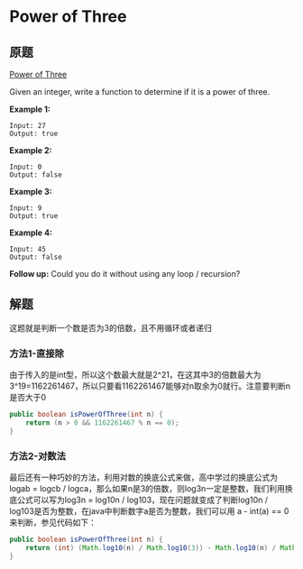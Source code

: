 # Power of Three

## 原题

[Power of Three ](https://leetcode.com/explore/interview/card/top-interview-questions-easy/102/math/745/)

Given an integer, write a function to determine if it is a power of three.

**Example 1:**

```
Input: 27
Output: true
```

**Example 2:**

```
Input: 0
Output: false
```

**Example 3:**

```
Input: 9
Output: true
```

**Example 4:**

```
Input: 45
Output: false
```

**Follow up:**
Could you do it without using any loop / recursion?

## 解题

这题就是判断一个数是否为3的倍数，且不用循环或者递归

### 方法1-直接除

由于传入的是int型，所以这个数最大就是2^21，在这其中3的倍数最大为3^19=1162261467，所以只要看1162261467能够对n取余为0就行。注意要判断n是否大于0

```java
public boolean isPowerOfThree(int n) {
    return (n > 0 && 1162261467 % n == 0);
}
```
### 方法2-对数法

最后还有一种巧妙的方法，利用对数的换底公式来做，高中学过的换底公式为logab = logcb / logca，那么如果n是3的倍数，则log3n一定是整数，我们利用换底公式可以写为log3n = log10n / log103，现在问题就变成了判断log10n / log103是否为整数，在java中判断数字a是否为整数，我们可以用 a - int(a) == 0 来判断，参见代码如下：

```java
public boolean isPowerOfThree(int n) {
    return (int) (Math.log10(n) / Math.log10(3)) - Math.log10(n) / Math.log10(3) == 0;
}
```









